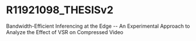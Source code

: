 # R11921098_THESISv2
Bandwidth-Efficient Inferencing at the Edge -- An Experimental Approach to Analyze the Effect of VSR on Compressed Video
